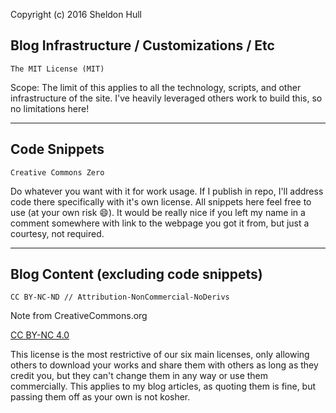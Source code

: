 Copyright (c) 2016 Sheldon Hull

## Blog Infrastructure / Customizations / Etc

```text
The MIT License (MIT)
```

Scope: The limit of this applies to all the technology, scripts, and other infrastructure of the site.
I've heavily leveraged others work to build this, so no limitations here!

---------------------------------------------------------

## Code Snippets

```text
Creative Commons Zero
```

Do whatever you want with it for work usage.
If I publish in repo, I'll address code there specifically with it's own license.
All snippets here feel free to use (at your own risk 😄).
It would be really nice if you left my name in a comment somewhere with link to the webpage you got it from, but just a courtesy, not required.

---------------------------------------------------------

## Blog Content (excluding code snippets)

```text
CC BY-NC-ND // Attribution-NonCommercial-NoDerivs
```

Note from CreativeCommons.org

<a href="https://creativecommons.org/licenses/by-nc/4.0/" target="_blank" rel="noopener">CC BY-NC 4.0</a>

This license is the most restrictive of our six main licenses, only allowing others to download your works and share them with others as long as they credit you, but they can't change them in any way or use them commercially.
This applies to my blog articles, as quoting them is fine, but passing them off as your own is not kosher.

